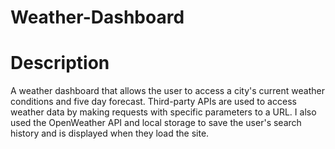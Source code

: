 # Weather-Dashboard
# Description
A weather dashboard that allows the user to access a city's current weather conditions and five day forecast. Third-party APIs are used to access weather data by making requests with specific parameters to a URL. 
I also used the OpenWeather API and local storage to save the user's search history and is displayed when they load the site. 
